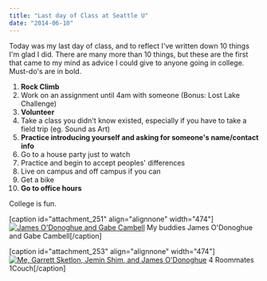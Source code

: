 ```yaml
---
title: "Last day of Class at Seattle U"
date: "2014-06-10"
---
```


Today was my last day of class, and to reflect I've written down 10 things I'm glad I did. There are many more than 10 things, but these are the first that came to my mind as advice I could give to anyone going in college. Must-do's are in bold.

1. **Rock Climb**
2. Work on an assignment until 4am with someone (Bonus: Lost Lake Challenge)
3. **Volunteer**
4. Take a class you didn't know existed, especially if you have to take a field trip (eg. Sound as Art)
5. **Practice introducing yourself and asking for someone's name/contact info**
6. Go to a house party just to watch
7. Practice and begin to accept peoples' differences
8. Live on campus and off campus if you can
9. Get a bike
10. **Go to office hours**

College is fun.

\[caption id="attachment\_251" align="alignnone" width="474"\][![James O'Donoghue and Gabe Cambell](images/IMG_20140606_191753-768x1024.jpg)](http://timmyreilly.com/wp-content/uploads/2014/06/IMG_20140606_191753.jpg) My buddies James O'Donoghue and Gabe Cambell\[/caption\]

\[caption id="attachment\_253" align="alignnone" width="474"\][![Me, Garrett Sketlon, Jemin Shim, and James O'Donoghue](images/IMG_20140113_213418-1024x757.jpg)](http://timmyreilly.com/wp-content/uploads/2014/06/IMG_20140113_213418.jpg) 4 Roommates 1Couch\[/caption\]
